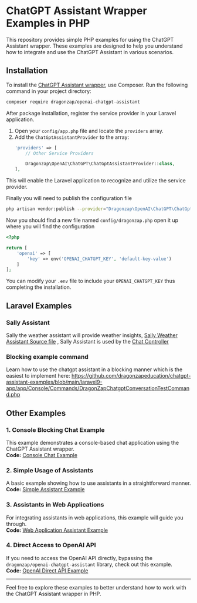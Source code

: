 # ChatGPT Assistant Wrapper Examples in PHP

This repository provides simple PHP examples for using the ChatGPT Assistant wrapper. These examples are designed to help you understand how to integrate and use the ChatGPT Assistant in various scenarios.

## Installation

To install the [ChatGPT Assistant wrapper](https://github.com/dragonzapeducation/chatgpt-assistant), use Composer. Run the following command in your project directory:

```bash
composer require dragonzap/openai-chatgpt-assistant
```
After package installation, register the service provider in your Laravel application.

1. Open your `config/app.php` file and locate the `providers` array.
2. Add the `ChatGptAssistantProvider` to the array:
    ```php
    'providers' => [
        // Other Service Providers

        Dragonzap\OpenAI\ChatGPT\ChatGptAssistantProvider::class,
    ],
    ```

This will enable the Laravel application to recognize and utilize the service provider.

Finally you will need to publish the configuration file
```bash
php artisan vendor:publish --provider="Dragonzap\OpenAI\ChatGPT\ChatGptAssistantProvider" --force
```

Now you should find a new file named `config/dragonzap.php` open it up where you will find the configuration
```php
<?php

return [
    'openai' => [
        'key' => env('OPENAI_CHATGPT_KEY', 'default-key-value')
    ]
];
```
You can modify your `.env` file to include your `OPENAI_CHATGPT_KEY` thus completing the installation.


## Laravel Examples
### Sally Assistant
Sally the weather assistant will provide weather insights, [Sally Weather Assistant Source file](https://github.com/dragonzapeducation/chatgpt-assistant-examples/blob/main/laravel9-app/app/Assistants/SallyAssistant.php) , Sally Assistant is used by the [Chat Controller](https://github.com/dragonzapeducation/chatgpt-assistant-examples/blob/main/laravel9-app/app/Http/Controllers/ChatController.php)

### Blocking example command
Learn how to use the chatgpt assistant in a blocking manner which is the easiest to implement here: https://github.com/dragonzapeducation/chatgpt-assistant-examples/blob/main/laravel9-app/app/Console/Commands/DragonZapChatgptConversationTestCommand.php

## Other Examples

### 1. Console Blocking Chat Example
This example demonstrates a console-based chat application using the ChatGPT Assistant wrapper.  
**Code:** [Console Chat Example](https://github.com/dragonzapeducation/chatgpt-assistant-examples/blob/main/JustSimplePhp/src/console-chat-example.php)

### 2. Simple Usage of Assistants
A basic example showing how to use assistants in a straightforward manner.  
**Code:** [Simple Assistant Example](https://github.com/dragonzapeducation/chatgpt-assistant-examples/blob/main/JustSimplePhp/src/unknown-assistant-example.php)

### 3. Assistants in Web Applications
For integrating assistants in web applications, this example will guide you through.  
**Code:** [Web Application Assistant Example](https://github.com/dragonzapeducation/chatgpt-assistant-examples/blob/main/JustSimplePhp/src/reload-conversation-example.php)

### 4. Direct Access to OpenAI API
If you need to access the OpenAI API directly, bypassing the `dragonzap/openai-chatgpt-assistant` library, check out this example.  
**Code:** [OpenAI Direct API Example](https://github.com/dragonzapeducation/chatgpt-assistant-examples/blob/main/JustSimplePhp/src/openai-direct-api-example.php)

---

Feel free to explore these examples to better understand how to work with the ChatGPT Assistant wrapper in PHP.
